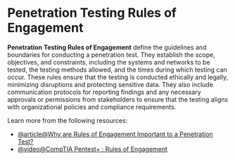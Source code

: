 # Penetration Testing Rules of Engagement

**Penetration Testing Rules of Engagement** define the guidelines and boundaries for conducting a penetration test. They establish the scope, objectives, and constraints, including the systems and networks to be tested, the testing methods allowed, and the times during which testing can occur. These rules ensure that the testing is conducted ethically and legally, minimizing disruptions and protecting sensitive data. They also include communication protocols for reporting findings and any necessary approvals or permissions from stakeholders to ensure that the testing aligns with organizational policies and compliance requirements.

Learn more from the following resources:

- [@article@Why are Rules of Engagement Important to a Penetration Test?](https://www.triaxiomsecurity.com/rules-of-engagement-important-to-penetration-test/)
- [@video@CompTIA Pentest+ : Rules of Engagement](https://www.youtube.com/watch?v=Rt-4j8k6J2U)
